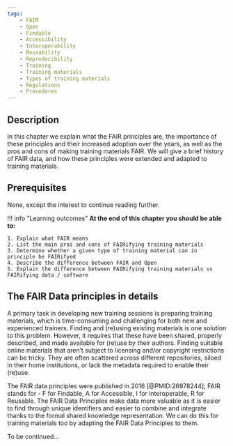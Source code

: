 ```yaml
---
tags:
    - FAIR
    - Open
    - Findable
    - Accessibility
    - Interoperability
    - Reusability
    - Reproducibility
    - Training
    - Training materials
    - Types of training materials
    - Regulations
    - Procedures
---
```


## Description

In this chapter we explain what the FAIR principles are, the importance of these principles and their increased adoption over the years, as well as the pros and cons of making training materials FAIR. We will give a brief history of FAIR data, and how these principles were extended and adapted to training materials. 

## Prerequisites

None, except the interest to continue reading further.  


!!! info "Learning outcomes"
    **At the end of this chapter you should be able to:**

    1. Explain what FAIR means
    2. List the main pros and cons of FAIRifying training materials
    3. Determine whether a given type of training material can in principle be FAIRifyed
    4. Describe the difference between FAIR and Open
    5. Explain the difference between FAIRifying training materials vs FAIRifying data / software

## The FAIR Data principles in details 

A primary task in developing new training sessions is preparing training materials, which is time-consuming and challenging for both new and experienced trainers. Finding and (re)using existing materials is one solution to this problem. However, it requires that these have been shared, properly described, and made available for (re)use by their authors. Finding suitable online materials that aren’t subject to licensing and/or copyright restrictions can be tricky. They are often scattered across different repositories, siloed in their home institutions, or lack the metadata required to enable their (re)use. 

The FAIR data principles were published in 2016 [@PMID:26978244]; FAIR stands for - F for Findable, A for Accessible, I for interoperable, R for Reusable. The FAIR Data Principles make data more valuable as it is easier to find through unique identifiers and easier to combine and integrate thanks to the formal shared knowledge representation. We can do this for training materials too by adapting the FAIR Data Principles to them.

To be continued...
